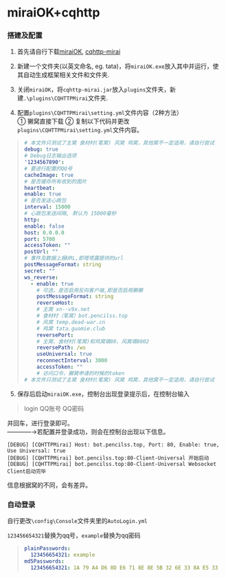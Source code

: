 # miraiOK+cqhttp

### 搭建及配置

1)  首先请自行下载[miraiOK](https://github.com/LXY1226/MiraiOK#%E4%B8%8B%E8%BD%BD%E5%9C%B0%E5%9D%80), [cqhttp-mirai](https://raw.githubusercontent.com/yimo0908/easy-build-otterbot/main/cqhttp-mirai.jar)  

2)  新建一个文件夹(以英文命名, eg. tata)，将`miraiOK.exe`放入其中并运行，使其自动生成框架相关文件和文件夹.

3) 关闭`miraiOK`，将`cqhttp-mirai.jar`放入`plugins`文件夹，新建`.\plugins\CQHTTPMirai`文件夹.

4) 配置`plugins\CQHTTPMirai\setting.yml`文件内容（2种方法）  
① 獭窝直接下载 
② 复制以下代码并更改`plugins\CQHTTPMirai\setting.yml`文件内容。 

>``` yaml
># 本文件只测试了主窝 食材村(笔窝) 风窝 鸡窝，其他窝不一定适用，请自行尝试
>debug: true
># Debug日志输出选项
>'1234567890':
># 要进行配置的QQ号
>cacheImage: true
># 是否缓存所有收到的图片
>heartbeat:
>enable: true
># 是否发送心跳包
>interval: 15000
># 心跳包发送间隔, 默认为 15000毫秒
>http:
>enable: false
>host: 0.0.0.0
>port: 5700
>accessToken: ""
>postUrl: ""
># 事件及数据上报URL,即塔塔露提供的url
>postMessageFormat: string
>secret: ""
>ws_reverse:
>   - enable: true 
>     # 可选，是否启用反向客户端,即是否启用獭獭
>     postMessageFormat: string
>     reverseHost: 
>     # 主窝 xn--v9x.net
>     # 食材村（笔窝）bot.pencilss.top
>     # 风窝 temp.dead-war.cn
>     # 鸡窝 tata.guomie.club
>     reversePort: 
>     # 主窝、食材村(笔窝)和鸡窝填80，风窝填8002
>     reversePath: /ws
>     useUniversal: true
>     reconnectInterval: 3000
>     accessToken: ""
>     # 访问口令，獭窝申请的时候的token
># 本文件只测试了主窝 食材村(笔窝) 风窝 鸡窝，其他窝不一定适用，请自行尝试
>```

5)  保存后启动`miraiOK.exe`，控制台出现登录提示后，在控制台输入

>login QQ账号 QQ密码

并回车，进行登录即可。  
————→若配置并登录成功，则会在控制台出现以下信息。

```
[DEBUG] [CQHTTPMirai] Host: bot.pencilss.top, Port: 80, Enable: true, Use Universal: true
[DEBUG] [CQHTTPMirai] bot.pencilss.top:80-Client-Universal 开始启动
[DEBUG] [CQHTTPMirai] bot.pencilss.top:80-Client-Universal Websocket Client启动完毕
```

信息根据窝的不同，会有差异。



### 自动登录

自行更改`\config\Console`文件夹里的`AutoLogin.yml`

`123456654321`替换为qq号，`example`替换为qq密码

>```yaml
>plainPasswords: 
>	123456654321: example
>md5Passwords: 
>	123456654321: 1A 79 A4 D6 0D E6 71 8E 8E 5B 32 6E 33 8A E5 33
>```
